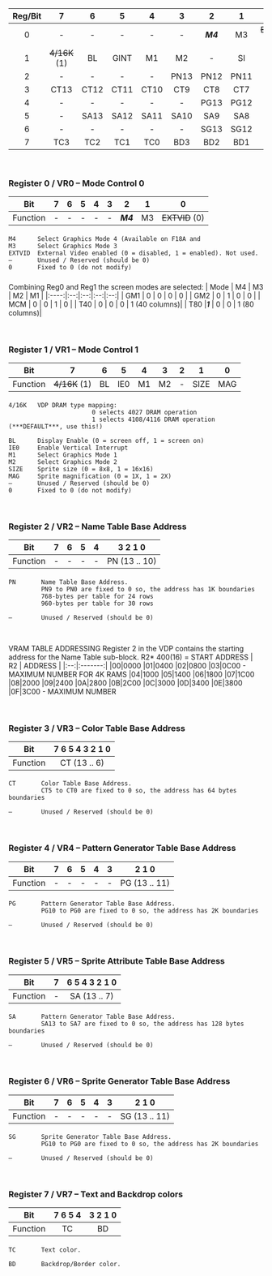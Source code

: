 | Reg/Bit |   7   |   6   |   5   |   4   |   3   |   2   |   1   |   0   |
|:-------:|:-----:|:-----:|:-----:|:-----:|:-----:|:-----:|:-----:|:-----:|
|    0    |   -   |   -   |   -   |   -   |   -   | ***M4***|   M3  |~~EXTVID~~ (0)|
|    1    |~~4/16K~~ (1)|  BL   | GINT  |  M1   |  M2   |   -   |   SI  |  MAG  |
|    2    |   -   |   -   |   -   |   -   |  PN13 |  PN12 |  PN11 |  PN10 |
|    3    | CT13  | CT12  | CT11  | CT10  |  CT9  |  CT8  |  CT7  |  CT6  |
|    4    |   -   |   -   |   -   |   -   |   -   |  PG13 |  PG12 |  PG11 |
|    5    |   -   | SA13  | SA12  | SA11  |  SA10 |  SA9  |  SA8  |  SA7  |
|    6    |   -   |   -   |   -   |   -   |   -   |  SG13 |  SG12 |  SG11 |
|    7    |  TC3  |  TC2  |  TC1  |  TC0  |  BD3  |  BD2  |  BD1  |  BD0  |

&nbsp;&nbsp;&nbsp;&nbsp;&nbsp;&nbsp;


### Register 0 / VR0  – Mode Control 0

| Bit     |  7  |  6  |  5  |  4  |  3  |  2  |  1  |  0   |
|:-------:|:---:|:---:|:---:|:---:|:---:|:---:|:---:|:---: |
| Function|  -  |  -  |  -  |  -  |  -  |  ***M4***  |  M3 |~~EXTVID~~ (0)|

#### 

    M4    	Select Graphics Mode 4 (Available on F18A and 
    M3    	Select Graphics Mode 3
    EXTVID  External Video enabled (0 = disabled, 1 = enabled). Not used.
    –       Unused / Reserved (should be 0)
    0       Fixed to 0 (do not modify)
###

Combining Reg0 and Reg1 the screen modes are selected:
| Mode | M4 | M3 | M2 | M1 |
|:----:|:--:|:--:|:--:|:--:|
| GM1  | 0  | 0  | 0  | 0  |
| GM2  | 0  | 1  | 0  | 0  |
| MCM  | 0  | 0  | 1  | 0  |
| T40  | 0  | 0  | 0  | 1 (40 columns)|
| T80  |***1***  | 0  | 0  | 1 (80 columns)|


&nbsp;&nbsp;&nbsp;&nbsp;&nbsp;&nbsp;

### Register 1 / VR1  – Mode Control 1

| Bit     | 7   | 6   | 5   | 4   | 3 | 2 | 1 | 0 |
|:-------:|:---:|:---:|:---:|:---:|:---:|:---:|:---:|:---: |
| Function|~~4/16K~~ (1)|  BL   | IE0  |  M1   |  M2   |   -   |   SIZE  |  MAG  |

#### 

    4/16K   VDP DRAM type mapping:
                           0 selects 4027 DRAM operation
                           1 selects 4108/4116 DRAM operation (***DEFAULT***, use this!)

    BL      Display Enable (0 = screen off, 1 = screen on)
    IE0     Enable Vertical Interrupt
    M1      Select Graphics Mode 1
    M2      Select Graphics Mode 2
    SIZE    Sprite size (0 = 8x8, 1 = 16x16)
    MAG     Sprite magnification (0 = 1X, 1 = 2X)
    –       Unused / Reserved (should be 0)
    0       Fixed to 0 (do not modify)

&nbsp;&nbsp;&nbsp;&nbsp;&nbsp;&nbsp;

### Register 2 / VR2  – Name Table Base Address

| Bit     | 7   | 6   |  5  |  4  | 3 2 1 0 |
|:-------:|:---:|:---:|:---:|:---:|:---:|
| Function|  -  |  -  |  -  |  -  |  PN (13 .. 10) |

#### 

    PN       Name Table Base Address. 
             PN9 to PN0 are fixed to 0 so, the address has 1K boundaries
             768-bytes per table for 24 rows
             960-bytes per table for 30 rows
             
    –        Unused / Reserved (should be 0)

&nbsp;&nbsp;&nbsp;&nbsp;&nbsp;&nbsp;

VRAM TABLE ADDRESSING
Register 2 in the VDP contains the starting address for the Name Table sub-block.
R2* 400(16) = START ADDRESS
| R2 | ADDRESS |
|:--:|:-------:|
|00|0000
|01|0400
|02|0800
|03|0C00 - MAXIMUM NUMBER FOR 4K RAMS
|04|1000
|05|1400
|06|1800
|07|1C00
|08|2000
|09|2400
|0A|2800
|0B|2C00
|0C|3000
|0D|3400
|0E|3800
|0F|3C00 - MAXIMUM NUMBER

&nbsp;&nbsp;&nbsp;&nbsp;&nbsp;&nbsp;

### Register 3 / VR3 – Color Table Base Address

| Bit     | 7 6 5 4 3 2 1 0 |
|:-------:|:---:|
| Function| CT (13 .. 6) |

#### 

    CT       Color Table Base Address. 
             CT5 to CT0 are fixed to 0 so, the address has 64 bytes boundaries
    
    –        Unused / Reserved (should be 0)

&nbsp;&nbsp;&nbsp;&nbsp;&nbsp;&nbsp;

### Register 4 / VR4  – Pattern Generator Table Base Address

| Bit     |  7  |  6  |  5  |  4  |  3  | 2 1 0 |
|:-------:|:---:|:---:|:---:|:---:|:---:|:---:|
| Function|  -  |  -  |  -  |  -  |  -  |PG (13 .. 11) |

#### 

    PG       Pattern Generator Table Base Address. 
             PG10 to PG0 are fixed to 0 so, the address has 2K boundaries
    
    –        Unused / Reserved (should be 0)

&nbsp;&nbsp;&nbsp;&nbsp;&nbsp;&nbsp;

### Register 5 / VR5  – Sprite Attribute Table Base Address

| Bit     | 7   | 6 5 4 3 2 1 0 |
|:-------:|:---:|:---:|
| Function|  -  |  SA (13 .. 7) |

#### 

    SA       Pattern Generator Table Base Address. 
             SA13 to SA7 are fixed to 0 so, the address has 128 bytes boundaries
    
    –        Unused / Reserved (should be 0)

&nbsp;&nbsp;&nbsp;&nbsp;&nbsp;&nbsp;

### Register 6 / VR6  – Sprite Generator Table Base Address

| Bit     |  7  |  6  |  5  |  4  |  3  | 2 1 0 |
|:-------:|:---:|:---:|:---:|:---:|:---:|:---:|
| Function|  -  |  -  |  -  |  -  |  -  |SG (13 .. 11) |

#### 

    SG       Sprite Generator Table Base Address. 
             PG10 to PG0 are fixed to 0 so, the address has 2K boundaries
    
    –        Unused / Reserved (should be 0)

&nbsp;&nbsp;&nbsp;&nbsp;&nbsp;&nbsp;

### Register 7 / VR7  – Text and Backdrop colors

| Bit     | 7 6 5 4  | 3 2 1 0 |
|:-------:|:---:|:---:|
| Function|  TC  | BD |

#### 

    TC       Text color. 

    BD       Backdrop/Border color.
    
